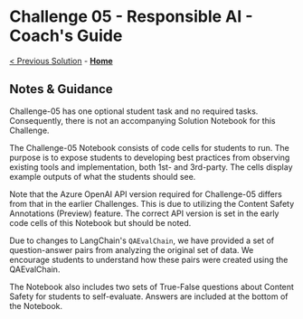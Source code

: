 # Challenge 05 - Responsible AI - Coach's Guide 

[< Previous Solution](./Solution-04.md) - **[Home](./README.md)**
## Notes & Guidance

Challenge-05 has one optional student task and no required tasks. Consequently, there is not an accompanying Solution Notebook for this Challenge.

The Challenge-05 Notebook consists of code cells for students to run. The purpose is to expose students to developing best practices from observing existing tools and implementation, both 1st- and 3rd-party. The cells display example outputs of what the students should see. 

Note that the Azure OpenAI API version required for Challenge-05 differs from that in the earlier Challenges. This is due to utilizing the Content Safety Annotations (Preview) feature. The correct API version is set in the early code cells of this Notebook but should be noted.

Due to changes to LangChain's `QAEvalChain`, we have provided a set of question-answer pairs from analyzing the original set of data. We encourage students to understand how these pairs were created using the QAEvalChain.

The Notebook also includes two sets of True-False questions about Content Safety for students to self-evaluate. Answers are included at the bottom of the Notebook.